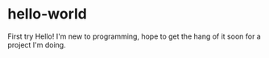 # hello-world
First try
Hello! I'm new to programming, hope to get the hang of it soon for a project I'm doing.
